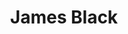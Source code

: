 ---
# Display name
title: James Black

# Is this the primary user of the site?
superuser: TRUE # true or false

# Role/position
role: Insights Engineering Manager & Product Family Lead, Roche

social:
- icon: linkedin
  icon_pack: fab
  link: https://www.linkedin.com/in/epijim
- icon: github
  icon_pack: fab
  link: https://github.com/epijim
- icon: link
  icon_pack: fas
  link: https://epijim.uk


# Enter email to display Gravatar (if Gravatar enabled in Config)
# email: 'james.black.jb2@roche.com'

# Highlight the author in author lists? (true/false)
highlight_name: false

# Organizational groups that you belong to (for People widget)
#   Set this to `[]` or comment out if you are not using People widget.
user_groups:
- Keynotes 2023
---
